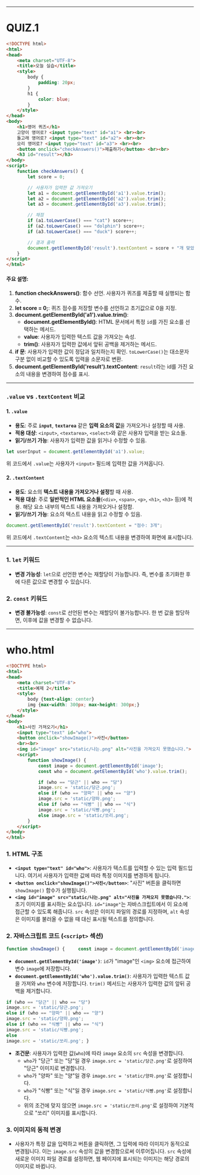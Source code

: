 

---
# QUIZ.1

```html
<!DOCTYPE html>
<html>
<head>
    <meta charset="UTF-8">
    <title>오늘 실습</title>
    <style>
        body {
            padding: 20px;
        }
        h1 {
            color: blue;
        }
    </style>
</head>
<body>
    <h1>영어 퀴즈</h1>
    고양이 영어로? <input type="text" id="a1"> <br><br>
    돌고래 영어로? <input type="text" id="a2"> <br><br>
    오리 영어로? <input type="text" id="a3"> <br><br>
    <button onclick="checkAnswers()">제출하기</button> <br><br>
    <h3 id="result"></h3>
</body>
<script>
    function checkAnswers() {
        let score = 0;

        // 사용자가 입력한 값 가져오기
        let a1 = document.getElementById('a1').value.trim();
        let a2 = document.getElementById('a2').value.trim();
        let a3 = document.getElementById('a3').value.trim();

        // 채점
        if (a1.toLowerCase() === "cat") score++;
        if (a2.toLowerCase() === "dolphin") score++;
        if (a3.toLowerCase() === "duck") score++;

        // 결과 출력
        document.getElementById('result').textContent = score + "개 맞았습니다.";
    }
</script>
</html>
```

#### 주요 설명:
1. **function checkAnswers()**: 함수 선언. 사용자가 퀴즈를 제출할 때 실행되는 함수.
2. **let score = 0;**: 퀴즈 점수를 저장할 변수를 선언하고 초기값으로 0을 지정.
3. **document.getElementById('a1').value.trim()**:
   - **document.getElementById()**: HTML 문서에서 특정 `id`를 가진 요소를 선택하는 메서드.
   - **value**: 사용자가 입력한 텍스트 값을 가져오는 속성.
   - **trim()**: 사용자가 입력한 값에서 앞뒤 공백을 제거하는 메서드.
4. **if 문**: 사용자가 입력한 값이 정답과 일치하는지 확인. `toLowerCase()`는 대소문자 구분 없이 비교할 수 있도록 입력을 소문자로 변환.
5. **document.getElementById('result').textContent**: `result`라는 id를 가진 요소의 내용을 변경하여 점수를 표시.

---
### `.value` vs `.textContent` 비교

#### 1. `.value`
- **용도**: 주로 **`input`**, **`textarea`** 같은 **입력 요소의 값**을 가져오거나 설정할 때 사용.
- **적용 대상**: `<input>`, `<textarea>`, `<select>`와 같은 사용자 입력을 받는 요소들.
- **읽기/쓰기 가능**: 사용자가 입력한 값을 읽거나 수정할 수 있음.

```javascript
let userInput = document.getElementById('a1').value;
```

위 코드에서 `.value`는 사용자가 `<input>` 필드에 입력한 값을 가져옵니다.

#### 2. `.textContent`
- **용도**: 요소의 **텍스트 내용을 가져오거나 설정**할 때 사용.
- **적용 대상**: 주로 **일반적인 HTML 요소들**(`<div>`, `<span>`, `<p>`, `<h1>`, `<h3>` 등)에 적용. 해당 요소 내부의 텍스트 내용을 가져오거나 설정함.
- **읽기/쓰기 가능**: 요소의 텍스트 내용을 읽고 수정할 수 있음.

```javascript
document.getElementById('result').textContent = "점수: 3개";
```

위 코드에서 `.textContent`는 `<h3>` 요소의 텍스트 내용을 변경하여 화면에 표시합니다.

---
### 1. **`let` 키워드**

- **변경 가능성**: `let`으로 선언한 변수는 재할당이 가능합니다. 즉, 변수를 초기화한 후에 다른 값으로 변경할 수 있습니다.
### 2. **`const` 키워드**

- **변경 불가능성**: `const`로 선언된 변수는 재할당이 불가능합니다. 한 번 값을 할당하면, 이후에 값을 변경할 수 없습니다.

---
# who.html

```html
<!DOCTYPE html>
<html>
<head>
    <meta charset="UTF-8">
    <title>예제 2</title>
    <style>
        body {text-align: center}
        img {max-width: 300px; max-height: 300px;}
    </style>
</head>
<body>
    <h1>사진 가져오기</h1>
    <input type="text" id="who">
    <button onclick="showImage()">사진</button>
    <br><br>
    <img id="image" src="static/나는.png" alt="사진을 가져오지 못했습니다.">
    <script>
        function showImage() {
            const image = document.getElementById('image');
            const who = document.getElementById('who').value.trim();

            if (who == "당근" || who == "당") 
            image.src = 'static/당근.png';
            else if (who == "양파" || who == "양") 
            image.src = 'static/양파.png';
            else if (who == "식빵" || who == "식") 
            image.src = 'static/식빵.png';
            else image.src = 'static/쏘리.png';
        }
    </script>
</body>
</html>
```
### 1. **HTML 구조**

- **`<input type="text" id="who">`**: 사용자가 텍스트를 입력할 수 있는 입력 필드입니다. 여기서 사용자가 입력한 값에 따라 특정 이미지를 변경하게 됩니다.
- **`<button onclick="showImage()">사진</button>`**: "사진" 버튼을 클릭하면 `showImage()` 함수가 실행됩니다.
- **`<img id="image" src="static/나는.png" alt="사진을 가져오지 못했습니다.">`**: 초기 이미지를 표시하는 요소입니다. `id="image"`는 자바스크립트에서 이 요소에 접근할 수 있도록 해줍니다. `src` 속성은 이미지 파일의 경로를 지정하며, `alt` 속성은 이미지를 불러올 수 없을 때 대신 표시될 텍스트를 정의합니다.

### 2. **자바스크립트 코드 (`<script>` 섹션)**

```js
function showImage() {     const image = document.getElementById('image');      const who = document.getElementById('who').value.trim();
```

- **`document.getElementById('image')`**: `id`가 "image"인 `<img>` 요소에 접근하여 변수 `image`에 저장합니다.
- **`document.getElementById('who').value.trim()`**: 사용자가 입력한 텍스트 값을 가져와 `who` 변수에 저장합니다. `trim()` 메서드는 사용자가 입력한 값의 앞뒤 공백을 제거합니다.

```js
if (who == "당근" || who == "당")          
image.src = 'static/당근.png';      
else if (who == "양파" || who == "양")          
image.src = 'static/양파.png';      
else if (who == "식빵" || who == "식")          
image.src = 'static/식빵.png';     
else          
image.src = 'static/쏘리.png'; }
```

- **조건문**: 사용자가 입력한 값(`who`)에 따라 `image` 요소의 `src` 속성을 변경합니다.
    - `who`가 "당근" 또는 "당"일 경우 `image.src = 'static/당근.png'`로 설정하여 "당근" 이미지로 변경합니다.
    - `who`가 "양파" 또는 "양"일 경우 `image.src = 'static/양파.png'`로 설정합니다.
    - `who`가 "식빵" 또는 "식"일 경우 `image.src = 'static/식빵.png'`로 설정합니다.
    - 위의 조건에 맞지 않으면 `image.src = 'static/쏘리.png'`로 설정하여 기본적으로 "쏘리" 이미지를 표시합니다.

### 3. **이미지의 동적 변경**

- 사용자가 특정 값을 입력하고 버튼을 클릭하면, 그 입력에 따라 이미지가 동적으로 변경됩니다. 이는 `image.src` 속성의 값을 변경함으로써 이루어집니다. `src` 속성에 새로운 이미지 파일 경로를 설정하면, 웹 페이지에 표시되는 이미지는 해당 경로의 이미지로 바뀝니다.